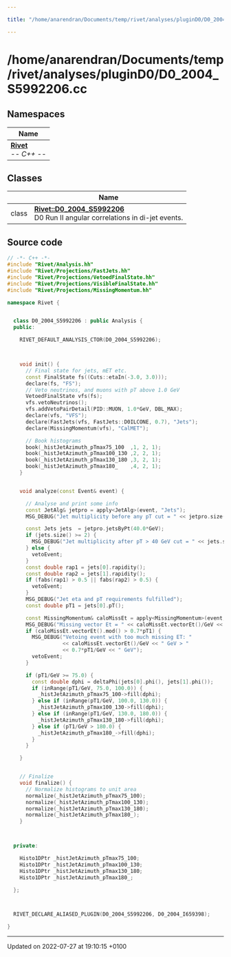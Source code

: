```yaml
---

title: "/home/anarendran/Documents/temp/rivet/analyses/pluginD0/D0_2004_S5992206.cc"

---
```


# /home/anarendran/Documents/temp/rivet/analyses/pluginD0/D0_2004_S5992206.cc



## Namespaces

| Name           |
| -------------- |
| **[Rivet](http://example.org/namespaces/namespacerivet/)** <br>-*- C++ -*-  |

## Classes

|                | Name           |
| -------------- | -------------- |
| class | **[Rivet::D0_2004_S5992206](http://example.org/classes/classrivet_1_1d0__2004__s5992206/)** <br>D0 Run II angular correlations in di-jet events.  |




## Source code

```cpp
// -*- C++ -*-
#include "Rivet/Analysis.hh"
#include "Rivet/Projections/FastJets.hh"
#include "Rivet/Projections/VetoedFinalState.hh"
#include "Rivet/Projections/VisibleFinalState.hh"
#include "Rivet/Projections/MissingMomentum.hh"

namespace Rivet {


  class D0_2004_S5992206 : public Analysis {
  public:

    RIVET_DEFAULT_ANALYSIS_CTOR(D0_2004_S5992206);



    void init() {
      // Final state for jets, mET etc.
      const FinalState fs((Cuts::etaIn(-3.0, 3.0)));
      declare(fs, "FS");
      // Veto neutrinos, and muons with pT above 1.0 GeV
      VetoedFinalState vfs(fs);
      vfs.vetoNeutrinos();
      vfs.addVetoPairDetail(PID::MUON, 1.0*GeV, DBL_MAX);
      declare(vfs, "VFS");
      declare(FastJets(vfs, FastJets::D0ILCONE, 0.7), "Jets");
      declare(MissingMomentum(vfs), "CalMET");

      // Book histograms
      book(_histJetAzimuth_pTmax75_100  ,1, 2, 1);
      book(_histJetAzimuth_pTmax100_130 ,2, 2, 1);
      book(_histJetAzimuth_pTmax130_180 ,3, 2, 1);
      book(_histJetAzimuth_pTmax180_    ,4, 2, 1);
    }


    void analyze(const Event& event) {

      // Analyse and print some info
      const JetAlg& jetpro = apply<JetAlg>(event, "Jets");
      MSG_DEBUG("Jet multiplicity before any pT cut = " << jetpro.size());

      const Jets jets  = jetpro.jetsByPt(40.0*GeV);
      if (jets.size() >= 2) {
        MSG_DEBUG("Jet multiplicity after pT > 40 GeV cut = " << jets.size());
      } else {
        vetoEvent;
      }
      const double rap1 = jets[0].rapidity();
      const double rap2 = jets[1].rapidity();
      if (fabs(rap1) > 0.5 || fabs(rap2) > 0.5) {
        vetoEvent;
      }
      MSG_DEBUG("Jet eta and pT requirements fulfilled");
      const double pT1 = jets[0].pT();

      const MissingMomentum& caloMissEt = apply<MissingMomentum>(event, "CalMET");
      MSG_DEBUG("Missing vector Et = " << caloMissEt.vectorEt()/GeV << " GeV");
      if (caloMissEt.vectorEt().mod() > 0.7*pT1) {
        MSG_DEBUG("Vetoing event with too much missing ET: "
                  << caloMissEt.vectorEt()/GeV << " GeV > "
                  << 0.7*pT1/GeV << " GeV");
        vetoEvent;
      }

      if (pT1/GeV >= 75.0) {
        const double dphi = deltaPhi(jets[0].phi(), jets[1].phi());
        if (inRange(pT1/GeV, 75.0, 100.0)) {
          _histJetAzimuth_pTmax75_100->fill(dphi);
        } else if (inRange(pT1/GeV, 100.0, 130.0)) {
          _histJetAzimuth_pTmax100_130->fill(dphi);
        } else if (inRange(pT1/GeV, 130.0, 180.0)) {
          _histJetAzimuth_pTmax130_180->fill(dphi);
        } else if (pT1/GeV > 180.0) {
          _histJetAzimuth_pTmax180_->fill(dphi);
        }
      }

    }


    // Finalize
    void finalize() {
      // Normalize histograms to unit area
      normalize(_histJetAzimuth_pTmax75_100);
      normalize(_histJetAzimuth_pTmax100_130);
      normalize(_histJetAzimuth_pTmax130_180);
      normalize(_histJetAzimuth_pTmax180_);
    }



  private:

    Histo1DPtr _histJetAzimuth_pTmax75_100;
    Histo1DPtr _histJetAzimuth_pTmax100_130;
    Histo1DPtr _histJetAzimuth_pTmax130_180;
    Histo1DPtr _histJetAzimuth_pTmax180_;

  };



  RIVET_DECLARE_ALIASED_PLUGIN(D0_2004_S5992206, D0_2004_I659398);

}
```


-------------------------------

Updated on 2022-07-27 at 19:10:15 +0100
